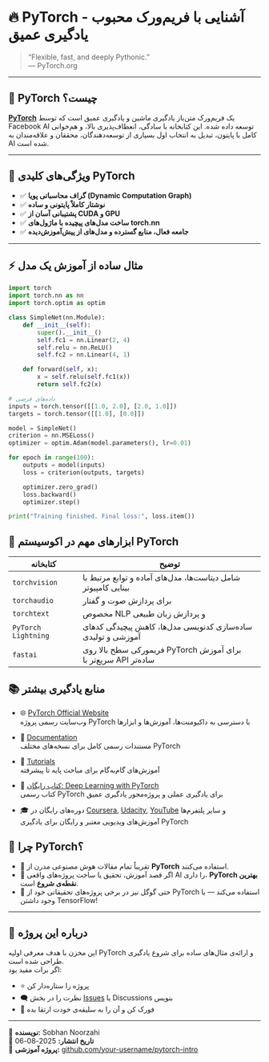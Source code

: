 # 🔥 PyTorch - آشنایی با فریم‌ورک محبوب یادگیری عمیق

> “Flexible, fast, and deeply Pythonic.”  
> — PyTorch.org

---

## 🧠 PyTorch چیست؟

[**PyTorch**](https://pytorch.org/) یک فریم‌ورک متن‌باز یادگیری ماشین و یادگیری عمیق است که توسط Facebook AI توسعه داده شده. این کتابخانه با سادگی، انعطاف‌پذیری بالا، و هم‌خوانی کامل با پایتون، تبدیل به انتخاب اول بسیاری از توسعه‌دهندگان، محققان و علاقه‌مندان به AI شده است.

---

## 🚀 ویژگی‌های کلیدی PyTorch

- ✅ **گراف محاسباتی پویا (Dynamic Computation Graph)**
- ✅ **نوشتار کاملاً پایتونی و ساده**
- ✅ **پشتیبانی آسان از CUDA و GPU**
- ✅ **ساخت مدل‌های پیچیده با ماژول‌های torch.nn**
- ✅ **جامعه فعال، منابع گسترده و مدل‌های از پیش‌آموزش‌دیده**

---

## ⚡ مثال ساده از آموزش یک مدل

```python
import torch
import torch.nn as nn
import torch.optim as optim

class SimpleNet(nn.Module):
    def __init__(self):
        super().__init__()
        self.fc1 = nn.Linear(2, 4)
        self.relu = nn.ReLU()
        self.fc2 = nn.Linear(4, 1)

    def forward(self, x):
        x = self.relu(self.fc1(x))
        return self.fc2(x)

# داده‌های فرضی
inputs = torch.tensor([[1.0, 2.0], [2.0, 1.0]])
targets = torch.tensor([[1.0], [0.0]])

model = SimpleNet()
criterion = nn.MSELoss()
optimizer = optim.Adam(model.parameters(), lr=0.01)

for epoch in range(100):
    outputs = model(inputs)
    loss = criterion(outputs, targets)

    optimizer.zero_grad()
    loss.backward()
    optimizer.step()

print("Training finished. Final loss:", loss.item())
```


## 🧰 ابزارهای مهم در اکوسیستم PyTorch

| کتابخانه             | توضیح                                                                 |
|----------------------|------------------------------------------------------------------------|
| `torchvision`        | شامل دیتاست‌ها، مدل‌های آماده و توابع مرتبط با بینایی کامپیوتر       |
| `torchaudio`         | برای پردازش صوت و گفتار                                                |
| `torchtext`          | مخصوص NLP و پردازش زبان طبیعی                                         |
| `PyTorch Lightning`  | ساده‌سازی کدنویسی مدل‌ها، کاهش پیچیدگی کدهای آموزشی و تولیدی         |
| `fastai`             | فریمورکی سطح بالا روی PyTorch برای آموزش سریع‌تر با API ساده‌تر     |


## 📚 منابع یادگیری بیشتر

- 🌐 [PyTorch Official Website](https://pytorch.org/)  
  وب‌سایت رسمی پروژه PyTorch با دسترسی به داکیومنت‌ها، آموزش‌ها و ابزارها

- 📄 [Documentation](https://pytorch.org/docs/)  
  مستندات رسمی کامل برای نسخه‌های مختلف PyTorch

- 🧪 [Tutorials](https://pytorch.org/tutorials/)  
  آموزش‌های گام‌به‌گام برای مباحث پایه تا پیشرفته

- 📘 [کتاب رایگان: Deep Learning with PyTorch](https://pytorch.org/assets/deep-learning/Deep-Learning-with-PyTorch.pdf)  
  کتاب رسمی PyTorch برای یادگیری عملی و پروژه‌محور یادگیری عمیق

- 🎓 دوره‌های رایگان در [Coursera](https://www.coursera.org/), [Udacity](https://www.udacity.com/), [YouTube](https://www.youtube.com/results?search_query=pytorch+tutorial) و سایر پلتفرم‌ها  
  آموزش‌های ویدیویی معتبر و رایگان برای یادگیری PyTorch


## 💬 چرا PyTorch؟

- 🧠 تقریباً تمام مقالات هوش مصنوعی مدرن از **PyTorch** استفاده می‌کنند.
- 🚀 اگر قصد آموزش، تحقیق یا ساخت پروژه‌های واقعی AI را داری، **PyTorch بهترین نقطه‌ی شروع** است.
- 🔬 حتی گوگل نیز در برخی پروژه‌های تحقیقاتی خود از PyTorch استفاده می‌کند — با وجود داشتن TensorFlow!

---

## 📎 درباره این پروژه

این مخزن با هدف معرفی اولیه PyTorch و ارائه‌ی مثال‌های ساده برای شروع یادگیری طراحی شده است.  
اگر برات مفید بود:

- ⭐ پروژه را ستاره‌دار کن
- 🗨 نظرت را در بخش [Issues](https://github.com/Sobhan-nz/pytorch-intro/issues) یا Discussions بنویس
- 🍴 فورک کن و آن را به سلیقه‌ی خودت ارتقا بده

---

📌 **نویسنده:** Sobhan Noorzahi  
📆 **تاریخ انتشار:** 2025-08-06  
📁 **پروژه آموزشی:** [github.com/your-username/pytorch-intro](https://github.com/Sobhan-nz/pytorch-intro)
